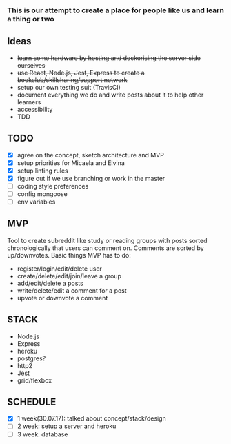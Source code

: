 ### This is our attempt to create a place for people like us and learn a thing or two

## Ideas
* ~~learn some hardware by hosting and dockerising the server side ourselves~~
* ~~use React, Node.js, Jest, Express to create a bookclub/skillsharing/support network~~
* setup our own testing suit (TravisCI)
* document everything we do and write posts about it to help other learners
* accessibility
* TDD


## TODO
- [x] agree on the concept, sketch architecture and MVP
- [x] setup priorities for Micaela and Elvina
- [x] setup linting rules
- [x] figure out if we use branching or work in the master
- [ ] coding style preferences
- [ ] config mongoose
- [ ] env variables

## MVP
Tool to create subreddit like study or reading groups with posts sorted chronologically that users can comment on. Comments are sorted by up/downvotes.
Basic things MVP has to do:
* register/login/edit/delete user
* create/delete/edit/join/leave a group
* add/edit/delete a posts
* write/delete/edit a comment for a post
* upvote or downvote a comment

## STACK
* Node.js
* Express
* heroku
* postgres?
* http2
* Jest
* grid/flexbox

## SCHEDULE
- [x] 1 week(30.07.17): talked about concept/stack/design
- [ ] 2 week: setup a server and heroku
- [ ] 3 week: database
